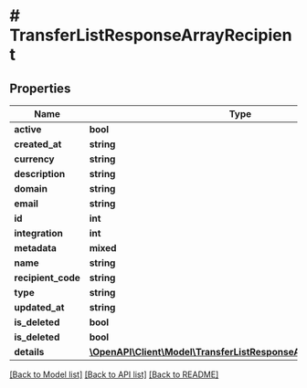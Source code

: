 # # TransferListResponseArrayRecipient

## Properties

Name | Type | Description | Notes
------------ | ------------- | ------------- | -------------
**active** | **bool** |  |
**created_at** | **string** |  |
**currency** | **string** |  |
**description** | **string** |  |
**domain** | **string** |  |
**email** | **string** |  |
**id** | **int** |  |
**integration** | **int** |  |
**metadata** | **mixed** |  |
**name** | **string** |  |
**recipient_code** | **string** |  |
**type** | **string** |  |
**updated_at** | **string** |  |
**is_deleted** | **bool** |  |
**is_deleted** | **bool** |  |
**details** | [**\OpenAPI\Client\Model\TransferListResponseArrayRecipientDetails**](TransferListResponseArrayRecipientDetails.md) |  |

[[Back to Model list]](../../README.md#models) [[Back to API list]](../../README.md#endpoints) [[Back to README]](../../README.md)
